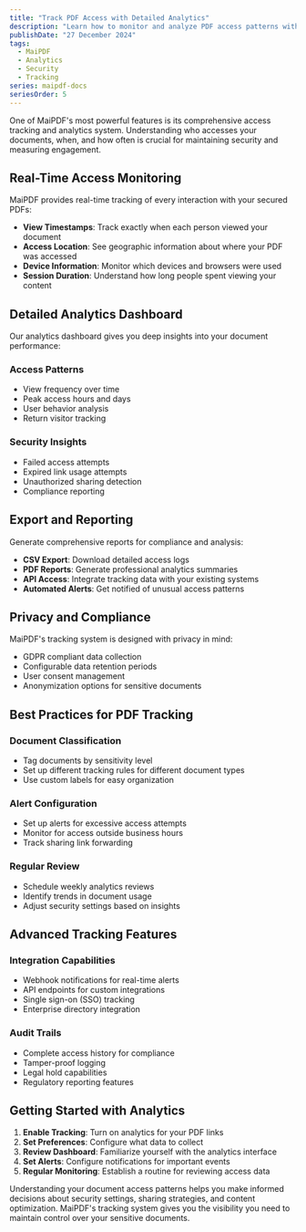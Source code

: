 ```yaml
---
title: "Track PDF Access with Detailed Analytics"
description: "Learn how to monitor and analyze PDF access patterns with MaiPDF's comprehensive tracking system."
publishDate: "27 December 2024"
tags:
  - MaiPDF
  - Analytics
  - Security
  - Tracking
series: maipdf-docs
seriesOrder: 5
---
```


One of MaiPDF's most powerful features is its comprehensive access tracking and analytics system. Understanding who accesses your documents, when, and how often is crucial for maintaining security and measuring engagement.

## Real-Time Access Monitoring

MaiPDF provides real-time tracking of every interaction with your secured PDFs:

- **View Timestamps**: Track exactly when each person viewed your document
- **Access Location**: See geographic information about where your PDF was accessed
- **Device Information**: Monitor which devices and browsers were used
- **Session Duration**: Understand how long people spent viewing your content

## Detailed Analytics Dashboard

Our analytics dashboard gives you deep insights into your document performance:

### Access Patterns
- View frequency over time
- Peak access hours and days
- User behavior analysis
- Return visitor tracking

### Security Insights
- Failed access attempts
- Expired link usage attempts
- Unauthorized sharing detection
- Compliance reporting

## Export and Reporting

Generate comprehensive reports for compliance and analysis:

- **CSV Export**: Download detailed access logs
- **PDF Reports**: Generate professional analytics summaries
- **API Access**: Integrate tracking data with your existing systems
- **Automated Alerts**: Get notified of unusual access patterns

## Privacy and Compliance

MaiPDF's tracking system is designed with privacy in mind:

- GDPR compliant data collection
- Configurable data retention periods
- User consent management
- Anonymization options for sensitive documents

## Best Practices for PDF Tracking

### Document Classification
- Tag documents by sensitivity level
- Set up different tracking rules for different document types
- Use custom labels for easy organization

### Alert Configuration
- Set up alerts for excessive access attempts
- Monitor for access outside business hours
- Track sharing link forwarding

### Regular Review
- Schedule weekly analytics reviews
- Identify trends in document usage
- Adjust security settings based on insights

## Advanced Tracking Features

### Integration Capabilities
- Webhook notifications for real-time alerts
- API endpoints for custom integrations
- Single sign-on (SSO) tracking
- Enterprise directory integration

### Audit Trails
- Complete access history for compliance
- Tamper-proof logging
- Legal hold capabilities
- Regulatory reporting features

## Getting Started with Analytics

1. **Enable Tracking**: Turn on analytics for your PDF links
2. **Set Preferences**: Configure what data to collect
3. **Review Dashboard**: Familiarize yourself with the analytics interface
4. **Set Alerts**: Configure notifications for important events
5. **Regular Monitoring**: Establish a routine for reviewing access data

Understanding your document access patterns helps you make informed decisions about security settings, sharing strategies, and content optimization. MaiPDF's tracking system gives you the visibility you need to maintain control over your sensitive documents.
